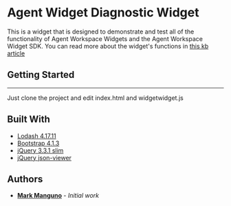 # Agent Widget Diagnostic Widget

This is a widget that is designed to demonstrate and test all of the functionality of Agent Workspace Widgets and the Agent Workspace Widget SDK. You can read more about the widget's functions in [this kb article](https://docs.google.com/document/d/1I0qnlRxaXcp0bUAzdpuj9pHZrRjFfgWGqHkZ80vj_6k/edit?usp=sharing)

## Getting Started
****
Just clone the project and edit index.html and widgetwidget.js

## Built With

* [Lodash 4.17.11](https://lodash.com/docs/4.17.11)
* [Bootstrap 4.1.3](https://getbootstrap.com/)
* [jQuery 3.3.1 slim](https://jquery.com/)
* [jQuery json-viewer](https://github.com/abodelot/jquery.json-viewer)

## Authors

* [**Mark Manguno**](https://lpgithub.dev.lprnd.net/mmanguno) - *Initial work*